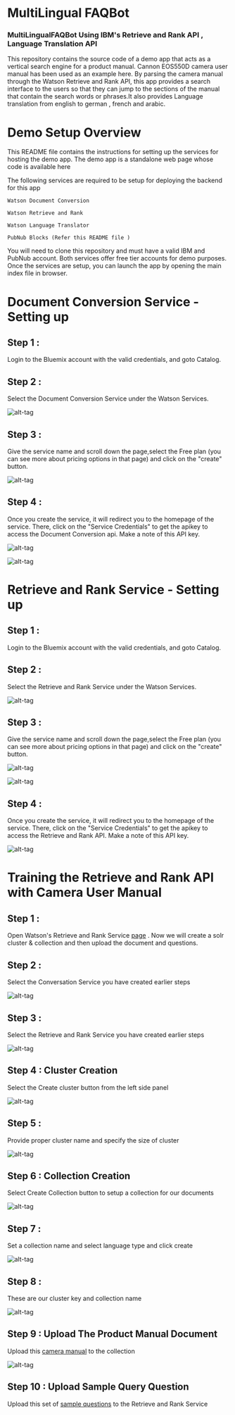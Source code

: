 # MultiLingual FAQBot

### MultiLingualFAQBot Using IBM's Retrieve and Rank API , Language Translation API

This repository contains the source code of a demo app that acts as a vertical search engine for a product manual. Cannon EOS550D camera user manual has been used as an example here. By parsing the camera manual through the Watson Retrieve and Rank API, this app provides a search interface to the users so that they can jump to the sections of the manual that contain the search words or phrases.It also provides Language translation from english to german , french and arabic.

# Demo Setup Overview

This README file contains the instructions for setting up the services for hosting the demo app. The demo app is a standalone web page whose code is available here

The following services are required to be setup for deploying the backend for this app

    Watson Document Conversion

    Watson Retrieve and Rank
    
    Watson Language Translator

    PubNub Blocks (Refer this README file )

You will need to clone this repository and must have a valid IBM and PubNub account. Both services offer free tier accounts for demo purposes. Once the services are setup, you can launch the app by opening the main index file in browser.

# Document Conversion Service - Setting up

## Step 1 :

Login to the Bluemix account with the valid credentials, and goto Catalog.

## Step 2 :

Select the Document Conversion Service under the Watson Services. 

![alt-tag](https://github.com/shyampurk/rankAndRetreiveDemo/blob/master/screenshots/doc_conv/doc_conversion_select.png)

## Step 3 :

Give the service name and scroll down the page,select the Free plan (you can see more about pricing options in that page) and click on the "create" button.

![alt-tag](https://github.com/shyampurk/rankAndRetreiveDemo/blob/master/screenshots/doc_conv/create_service.png)

## Step 4 :

Once you create the service, it will redirect you to the homepage of the service. There, click on the "Service Credentials" to get the apikey to access the Document Conversion api. Make a note of this API key.

![alt-tag](https://github.com/shyampurk/rankAndRetreiveDemo/blob/master/screenshots/doc_conv/get_cred.png)

![alt-tag](https://github.com/shyampurk/rankAndRetreiveDemo/blob/master/screenshots/doc_conv/create_success.png)


# Retrieve and Rank Service - Setting up

## Step 1 :

Login to the Bluemix account with the valid credentials, and goto Catalog.

## Step 2 :

Select the Retrieve and Rank Service under the Watson Services. 

![alt-tag](https://github.com/shyampurk/rankAndRetreiveDemo/blob/master/screenshots/rank_retrieve/rr_select.png)

## Step 3 :

Give the service name and scroll down the page,select the Free plan (you can see more about pricing options in that page) and click on the "create" button.

![alt-tag](https://github.com/shyampurk/rankAndRetreiveDemo/blob/master/screenshots/rank_retrieve/rr_create_service.png)

![alt-tag](https://github.com/shyampurk/rankAndRetreiveDemo/blob/master/screenshots/rank_retrieve/rr_price_plan.png)

## Step 4 :

Once you create the service, it will redirect you to the homepage of the service. There, click on the "Service Credentials" to get the apikey to access the Retrieve and Rank API. Make a note of this API key.

![alt-tag](https://github.com/shyampurk/rankAndRetreiveDemo/blob/master/screenshots/rank_retrieve/rr_cred.png)


# Training the Retrieve and Rank API with Camera User Manual

## Step 1 : 

Open Watson's Retrieve and Rank Service [page](https://watson-retrieve-and-rank.ng.bluemix.net/) . Now we will create a solr cluster & collection and then upload the document and questions.

## Step 2 :

Select the Conversation Service you have created earlier steps

![alt-tag](https://github.com/shyampurk/rankAndRetreiveDemo/blob/master/screenshots/rank_retrieve/rrConversionStart.png)

## Step 3 :

Select the Retrieve and Rank Service you have created earlier steps

![alt-tag](https://github.com/shyampurk/rankAndRetreiveDemo/blob/master/screenshots/rank_retrieve/rrStart.png)

## Step 4 : Cluster Creation

Select the Create cluster button from the left side panel

![alt-tag](https://github.com/shyampurk/rankAndRetreiveDemo/blob/master/screenshots/rank_retrieve/creatingNewCluster.png)

## Step 5 :

Provide proper cluster name and specify the size of cluster

![alt-tag](https://github.com/shyampurk/rankAndRetreiveDemo/blob/master/screenshots/rank_retrieve/createCluster.png)

## Step 6 : Collection Creation

Select Create Collection button to setup a collection for our documents 

![alt-tag](https://github.com/shyampurk/rankAndRetreiveDemo/blob/master/screenshots/rank_retrieve/create_coll.png)

## Step 7 :

Set a collection name and select language type and click create

![alt-tag](https://github.com/shyampurk/rankAndRetreiveDemo/blob/master/screenshots/rank_retrieve/createCollection.png)

## Step 8 :

These are our cluster key and collection name

![alt-tag](https://github.com/shyampurk/rankAndRetreiveDemo/blob/master/screenshots/rank_retrieve/rrcluster.png)

## Step 9 : Upload The Product Manual Document

Upload this [camera manual](eosrt2i-eos550d-im-en.pdf) to the collection

![alt-tag](https://github.com/shyampurk/rankAndRetreiveDemo/blob/master/screenshots/rank_retrieve/rr_uploaddoc.png)

## Step 10 : Upload Sample Query Question

Upload this set of [sample questions](canonEOS-550-Questions.txt) to the Retrieve and Rank Service
